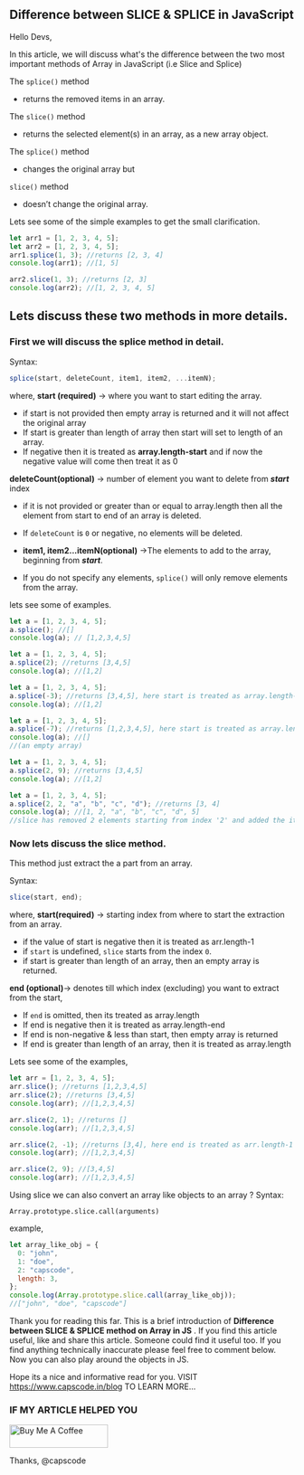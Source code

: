 ## Difference between SLICE & SPLICE in JavaScript

Hello Devs,

In this article, we will discuss what's the difference between the two most important methods of Array in JavaScript (i.e Slice and Splice)

The `splice()` method

- returns the removed items in an array.

The `slice()` method

- returns the selected element(s) in an array, as a new array object.

The `splice()` method

- changes the original array but

`slice()` method

- doesn’t change the original array.

Lets see some of the simple examples to get the small clarification.

```js
let arr1 = [1, 2, 3, 4, 5];
let arr2 = [1, 2, 3, 4, 5];
arr1.splice(1, 3); //returns [2, 3, 4]
console.log(arr1); //[1, 5]

arr2.slice(1, 3); //returns [2, 3]
console.log(arr2); //[1, 2, 3, 4, 5]
```

## Lets discuss these two methods in more details.

### First we will discuss the splice method in detail.

Syntax:

```js
splice(start, deleteCount, item1, item2, ...itemN);
```

where,
**start (required)** -> where you want to start editing the array.

- if start is not provided then empty array is returned and it will not affect the original array
- If start is greater than length of array then start will set to length of an array.
- If negative then it is treated as **array.length-start** and if now the negative value will come then treat it as 0

**deleteCount(optional)** -> number of element you want to delete from **_start_** index

- if it is not provided or greater than or equal to array.length then all the element from start to end of an array is deleted.
- If `deleteCount` is `0` or negative, no elements will be deleted.

- **item1, item2...itemN(optional)** ->The elements to add to the array, beginning from **_start_**.
- If you do not specify any elements, `splice()` will only remove elements from the array.

lets see some of examples.

```js
let a = [1, 2, 3, 4, 5];
a.splice(); //[]
console.log(a); // [1,2,3,4,5]

let a = [1, 2, 3, 4, 5];
a.splice(2); //returns [3,4,5]
console.log(a); //[1,2]

let a = [1, 2, 3, 4, 5];
a.splice(-3); //returns [3,4,5], here start is treated as array.length-start
console.log(a); //[1,2]

let a = [1, 2, 3, 4, 5];
a.splice(-7); //returns [1,2,3,4,5], here start is treated as array.length-start and this is ngative so start will now be treated as 0
console.log(a); //[]
//(an empty array)

let a = [1, 2, 3, 4, 5];
a.splice(2, 9); //returns [3,4,5]
console.log(a); //[1,2]

let a = [1, 2, 3, 4, 5];
a.splice(2, 2, "a", "b", "c", "d"); //returns [3, 4]
console.log(a); //[1, 2, "a", "b", "c", "d", 5]
//slice has removed 2 elements starting from index '2' and added the item1, item2, ...itemN at start positon
```

### Now lets discuss the slice method.

This method just extract the a part from an array.

Syntax:

```js
slice(start, end);
```

where,
**start(required)** -> starting index from where to start the extraction from an array.

- if the value of start is negative then it is treated as arr.length-1
- if `start` is undefined, `slice` starts from the index `0`.
- if start is greater than length of an array, then an empty array is returned.

**end (optional)**-> denotes till which index (excluding) you want to extract from the start,

- If `end` is omitted, then its treated as array.length
- If end is negative then it is treated as array.length-end
- If end is non-negative & less than start, then empty array is returned
- If end is greater than length of an array, then it is treated as array.length

Lets see some of the examples,

```js
let arr = [1, 2, 3, 4, 5];
arr.slice(); //returns [1,2,3,4,5]
arr.slice(2); //returns [3,4,5]
console.log(arr); //[1,2,3,4,5]

arr.slice(2, 1); //returns []
console.log(arr); //[1,2,3,4,5]

arr.slice(2, -1); //returns [3,4], here end is treated as arr.length-1 which is 4 i.e arr.slice(2,4)
console.log(arr); //[1,2,3,4,5]

arr.slice(2, 9); //[3,4,5]
console.log(arr); //[1,2,3,4,5]
```

Using slice we can also convert an array like objects to an array ?
Syntax:

```
Array.prototype.slice.call(arguments)
```

example,

```js
let array_like_obj = {
  0: "john",
  1: "doe",
  2: "capscode",
  length: 3,
};
console.log(Array.prototype.slice.call(array_like_obj));
//["john", "doe", "capscode"]
```

Thank you for reading this far. This is a brief introduction of **Difference between SLICE & SPLICE method on Array in JS** .
If you find this article useful, like and share this article. Someone could find it useful too. If you find anything technically inaccurate please feel free to comment below.
Now you can also play around the objects in JS.

Hope its a nice and informative read for you.
VISIT https://www.capscode.in/blog TO LEARN MORE...

### IF MY ARTICLE HELPED YOU

<a href="https://www.buymeacoffee.com/capscode" target="_blank"><img src="https://cdn.buymeacoffee.com/buttons/default-orange.png" alt="Buy Me A Coffee" height="41" width="174"></a>

Thanks,
@capscode
